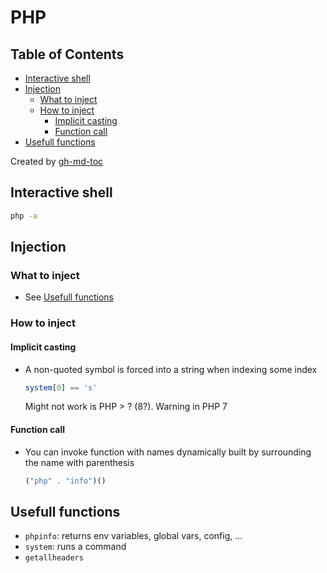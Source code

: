 # PHP

## Table of Contents

* [Interactive shell](#interactive-shell)
* [Injection](#injection)
  * [What to inject](#what-to-inject)
  * [How to inject](#how-to-inject)
    * [Implicit casting](#implicit-casting)
    * [Function call](#function-call)
* [Usefull functions](#usefull-functions)

Created by [gh-md-toc](https://github.com/ekalinin/github-markdown-toc.go)

## Interactive shell

```bash
php -a
```

## Injection

### What to inject

* See [Usefull functions](#usefull-functions)

### How to inject

#### Implicit casting

* A non-quoted symbol is forced into a string when indexing some index
  ```php
  system[0] == 's'
  ```
  Might not work is PHP > ? (8?). Warning in PHP 7

#### Function call

* You can invoke function with names dynamically built by surrounding the name with parenthesis
  ```php
  ("php" . "info")()
  ```

## Usefull functions

* `phpinfo`: returns env variables, global vars, config, ...
* `system`: runs a command
* `getallheaders`
